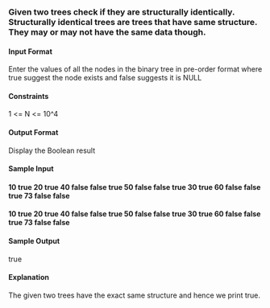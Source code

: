 ### Given two trees check if they are structurally identically. Structurally identical trees are trees that have same structure. They may or may not have the same data though.

#### Input Format
Enter the values of all the nodes in the binary tree in pre-order format where true suggest the node exists and false suggests it is NULL

#### Constraints
1 <= N <= 10^4

#### Output Format
Display the Boolean result

#### Sample Input
#### 10 true 20 true 40 false false true 50 false false true 30 true 60 false false true 73 false false
#### 10 true 20 true 40 false false true 50 false false true 30 true 60 false false true 73 false false
#### Sample Output
true
#### Explanation
The given two trees have the exact same structure and hence we print true.
